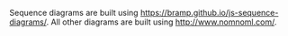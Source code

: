 Sequence diagrams are built using https://bramp.github.io/js-sequence-diagrams/.
All other diagrams are built using http://www.nomnoml.com/.
